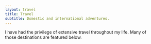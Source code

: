```yaml
---
layout: travel
title: Travel
subtitle: Domestic and international adventures.
---
```


I have had the privilege of extensive travel throughout my life. Many of those destinations are featured below.

